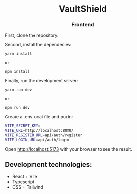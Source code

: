 <h1 align="center" > VaultShield</h1>
<h3 align="center"> Frontend</h3>



First, clone the repository.

Second, install the dependecies:


```bash
yarn install
```
`or`
```bash
npm install
```

Finally, run the development server:

```bash
yarn run dev
```
`or`
```bash
npm run dev
```

Create a .env.local file and put in:

```bash
VITE_SECRET_KEY=
VITE_URL=http://localhost:8080/
VITE_REGISTER_URL=api/auth/register
VITE_LOGIN_URL=api/auth/login
```

Open [http://localhost:5173](http://localhost:5173) with your browser to see the result.


## Development technologies:

- React + Vite
- Typescript
- CSS + Tailwind